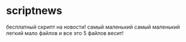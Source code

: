 # scriptnews
бесплатный скрипт на новости! самый маленький
самый маленький легкий мало файлов 
и все это 5 файлов весит!
